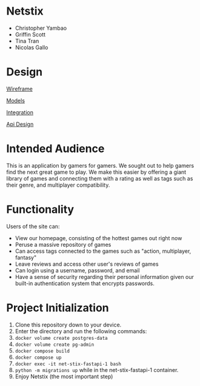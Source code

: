 # Netstix

* Christopher Yambao
* Griffin Scott
* Tina Tran
* Nicolas Gallo

# Design
[Wireframe](docs/NetStixWireframe.png)

[Models](docs/SQLModels.png)

[Integration](docs/integration.png)

[Api Design](docs/api_design.md)



# Intended Audience

This is an application by gamers for gamers. We sought out to help gamers find the next great game to play. We make this easier by offering a giant library of games and connecting them with a rating as well as tags such as their genre, and multiplayer compatibility.

# Functionality

Users of the site can:
* View our homepage, consisting of the hottest games out right now
* Peruse a massive repository of games
* Can access tags connected to the games such as "action, multiplayer, fantasy"
* Leave reviews and access other user's reviews of games
* Can login using a username, password, and email
* Have a sense of security regarding their personal information given our built-in authentication system that encrypts passwords.

# Project Initialization

1. Clone this repository down to your device.
2. Enter the directory and run the following commands:
3. `docker volume create postgres-data`
4. `docker volume create pg-admin`
5. `docker compose build`
6. `docker compose up`
7. `docker exec -it net-stix-fastapi-1 bash`
8. `python -m migrations up` while in the net-stix-fastapi-1 container.
9. Enjoy Netstix (the most important step)



